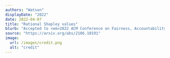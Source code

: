 ```yaml
---
authors: "Watson"
displayDate: "2022"
date: 2022-04-07
title: "Rational Shapley values"
blurb: "Accepted to <em>2022 ACM Conference on Fairness, Accountability, and Transparency</em>."
source: "https://arxiv.org/abs/2106.10191"
image:
  url: /images/credit.png
  alt: "credit"
---
```

